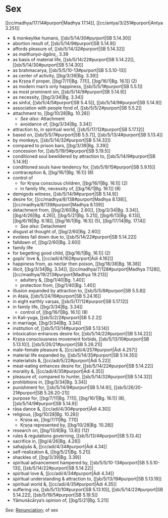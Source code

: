 # Sex

[[cc/madhya/17/14#purport|Madhya 17.14]], [[cc/antya/3/251#purport|Antya 3.251]]

* & monkeylike humans, [[sb/5/14/30#purport|SB 5.14.30]]
* abortion result of, [[sb/5/14/9#purport|SB 5.14.9]]
* affords pleasure of, [[sb/5/14/32#purport|SB 5.14.32]]
* as *maithunya-āgāra,*, 3.39
* as basis of material life, [[sb/5/14/22#purport|SB 5.14.22]], [[sb/5/14/30#purport|SB 5.14.30]]
* as brahmacarya, [[sb/5/5/10-13#purport|SB 5.5.10-13]]
* as center of activity, [[bg/3/39|Bg. 3.39]]
* as Kṛṣṇa if proper, [[bg/7/11|Bg. 7.11]], [[bg/16/1|Bg. 16.1]] (2)
* as modern man’s only happiness, [[sb/5/5/1#purport|SB 5.5.1]]
* as most prominent sin, [[sb/5/14/9#purport|SB 5.14.9]]
* as necessity, [[bg/3/34|Bg. 3.34]]
* as sinful, [[sb/5/4/5#purport|SB 5.4.5]], [[sb/5/14/9#purport|SB 5.14.9]]
* association with people fond of, [[sb/5/5/2#purport|SB 5.5.2]]
* attachment to, [[bg/10/28|Bg. 10.28]]
  * *See also:* Attachment
  * avoidance of, [[bg/3/34|Bg. 3.34]]
* attraction to, in spiritual world, [[sb/5/17/12#purport|SB 5.17.12]]
* based on, [[sb/5/5/7#purport|SB 5.5.7]], [[sb/5/13/4#purport|SB 5.13.4]]
* by monkeys, [[sb/5/14/32#purport|SB 5.14.32]]
* compared to prison bars, [[bg/3/39|Bg. 3.39]]
* concession for, [[sb/5/19/5#purport|SB 5.19.5]]
* conditioned soul bewildered by attraction to, [[sb/5/14/9#purport|SB 5.14.9]]
* conditioned souls have tendency for, [[sb/5/9/15#purport|SB 5.9.15]]
* contraception &, [[bg/16/1|Bg. 16.1]] (8)
* control of
  * for Kṛṣṇa conscious children, [[bg/16/1|Bg. 16.1]] (2)
  * in family life, necessity of, [[bg/16/1|Bg. 16.1]] (8)
* demigods witness, [[sb/5/14/9#purport|SB 5.14.9]]
* desire for, [[cc/madhya/8/138#purport|Madhya 8.138]], [[cc/madhya/8/139#purport|Madhya 8.139]]
* detachment from, [[bg/2/60|Bg. 2.60]], [[bg/3/34|Bg. 3.34]], [[bg/4/26|Bg. 4.26]], [[bg/5/21|Bg. 5.21]], [[bg/6/13|Bg. 6.13]], [[bg/6/18|Bg. 6.18]], [[bg/16/1|Bg. 16.1]] (5), [[bg/17/14|Bg. 17.14]]
  * *See also:* Detachment
* disgust at thought of, [[bg/2/60|Bg. 2.60]]
* evotees fall down due to, [[sb/5/14/22#purport|SB 5.14.22]]
* falldown of, [[bg/2/60|Bg. 2.60]]
* family life
* for begetting good child, [[bg/16/1|Bg. 16.1]] (2)
* gopīs’ love &, [[cc/adi/4/162#purport|Ādi 4.162]]
* happiness from, as nectar then poison, [[bg/18/38|Bg. 18.38]]
* illicit, [[bg/3/34|Bg. 3.34]], [[cc/madhya/7/128#purport|Madhya 7.128]], [[cc/madhya/19/213#purport|Madhya 19.213]]
  * adultery &, [[bg/1/40|Bg. 1.40]]
  * protection from, [[bg/1/40|Bg. 1.40]]
* illusion expanded by attraction to, [[sb/5/5/8#purport|SB 5.5.8]]
* in Atala, [[sb/5/24/16#purport|SB 5.24.16]]
* in eight earthly varṣas, [[sb/5/17/12#purport|SB 5.17.12]]
* in family life, [[bg/3/34|Bg. 3.34]]
  * control of, [[bg/16/1|Bg. 16.1]] (8)
* in Kali-yuga, [[sb/5/2/2#purport|SB 5.2.2]]
* in marriage, [[bg/3/34|Bg. 3.34]]
* institution of, [[sb/5/13/14#purport|SB 5.13.14]]
* intoxication enhances desire for, [[sb/5/14/22#purport|SB 5.14.22]]
* Kṛṣṇa consciousness movement forbids, [[sb/5/13/10#purport|SB 5.13.10]], [[sb/5/26/21#purport|SB 5.26.21]]
* male-female pleasure &, [[cc/adi/4/257#purport|Ādi 4.257]]
* material life expanded by, [[sb/5/14/35#purport|SB 5.14.35]]
* materialists &, [[cc/adi/5/22#purport|Ādi 5.22]]
* meat-eating enhances desire for, [[sb/5/14/22#purport|SB 5.14.22]]
* morality &, [[cc/adi/4/35#purport|Ādi 4.35]]
* pleasure of, compared to hunter, [[sb/5/14/32#purport|SB 5.14.32]]
* prohibitions in, [[bg/3/34|Bg. 3.34]]
* punishment for, [[sb/5/14/9#purport|SB 5.14.9]], [[sb/5/26/20-21#purport|SB 5.26.20-21]]
* purpose for, [[bg/7/11|Bg. 7.11]], [[bg/16/1|Bg. 16.1]] (8), [[sb/5/14/9#purport|SB 5.14.9]]
* rāsa dance &, [[cc/adi/4/30#purport|Ādi 4.30]]
* religious, [[bg/10/28|Bg. 10.28]]
  * Kṛṣṇa as, [[bg/7/11|Bg. 7.11]]
  * Kṛṣṇa represented by, [[bg/10/28|Bg. 10.28]]
* research on, [[bg/13/8|Bg. 13.8]] (12)
* rules & regulations governing, [[sb/5/13/4#purport|SB 5.13.4]]
* sacrifice in, [[bg/4/26|Bg. 4.26]]
* sahajiyās &, [[cc/adi/4/34#purport|Ādi 4.34]]
* self-realization &, [[bg/5/21|Bg. 5.21]]
* shackles of, [[bg/3/39|Bg. 3.39]]
* spiritual advancement hampered by, [[sb/5/5/10-13#purport|SB 5.5.10-13]], [[sb/5/14/22#purport|SB 5.14.22]]
* spiritual love &, [[cc/adi/4/34#purport|Ādi 4.34]]
* spiritual understanding & attraction to, [[sb/5/13/19#purport|SB 5.13.19]]
* spiritual world &, [[cc/adi/4/35#purport|Ādi 4.35]]
* suffering via, [[sb/5/13/10#purport|SB 5.13.10]], [[sb/5/14/22#purport|SB 5.14.22]], [[sb/5/19/5#purport|SB 5.19.5]]
* Yāmunācārya’s opinion of, [[bg/5/21|Bg. 5.21]]

*See:* [Renunciation](entries/renunciation.md); of sex
